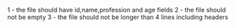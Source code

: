 1 - the file should have id,name,profession and age fields
2 - the file should not be empty
3 - the file should not be longer than 4 lines including headers